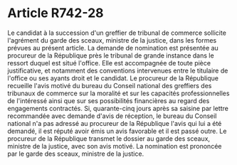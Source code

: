 # Article R742-28

Le candidat à la succession d'un greffier de tribunal de commerce sollicite l'agrément du garde des sceaux, ministre de la justice, dans les formes prévues au présent article.   La demande de nomination est présentée au procureur de la République près le tribunal de grande instance dans le ressort duquel est situé l'office. Elle est accompagnée de toute pièce justificative, et notamment des conventions intervenues entre le titulaire de l'office ou ses ayants droit et le candidat.   Le procureur de la République recueille l'avis motivé du bureau du Conseil national des greffiers des tribunaux de commerce sur la moralité et sur les capacités professionnelles de l'intéressé ainsi que sur ses possibilités financières au regard des engagements contractés. Si, quarante-cinq jours après sa saisine par lettre recommandée avec demande d'avis de réception, le bureau du Conseil national n'a pas adressé au procureur de la République l'avis qui lui a été demandé, il est réputé avoir émis un avis favorable et il est passé outre.   Le procureur de la République transmet le dossier au garde des sceaux, ministre de la justice, avec son avis motivé. La nomination est prononcée par le garde des sceaux, ministre de la justice.